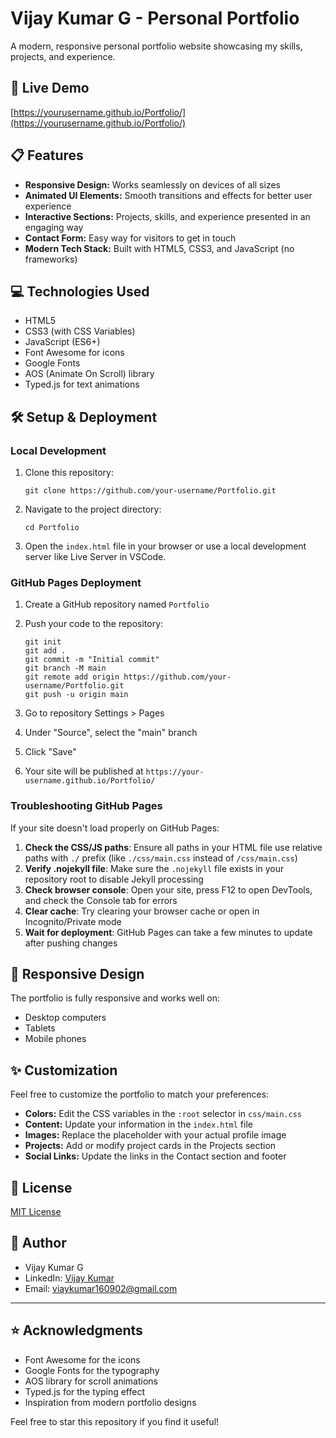 # Vijay Kumar G - Personal Portfolio

A modern, responsive personal portfolio website showcasing my skills, projects, and experience.

## 🚀 Live Demo

[https://yourusername.github.io/Portfolio/](https://yourusername.github.io/Portfolio/)

## 📋 Features

- **Responsive Design:** Works seamlessly on devices of all sizes
- **Animated UI Elements:** Smooth transitions and effects for better user experience
- **Interactive Sections:** Projects, skills, and experience presented in an engaging way
- **Contact Form:** Easy way for visitors to get in touch
- **Modern Tech Stack:** Built with HTML5, CSS3, and JavaScript (no frameworks)

## 💻 Technologies Used

- HTML5
- CSS3 (with CSS Variables)
- JavaScript (ES6+)
- Font Awesome for icons
- Google Fonts
- AOS (Animate On Scroll) library
- Typed.js for text animations

## 🛠️ Setup & Deployment

### Local Development

1. Clone this repository:
   ```
   git clone https://github.com/your-username/Portfolio.git
   ```

2. Navigate to the project directory:
   ```
   cd Portfolio
   ```

3. Open the `index.html` file in your browser or use a local development server like Live Server in VSCode.

### GitHub Pages Deployment

1. Create a GitHub repository named `Portfolio`
2. Push your code to the repository:
   ```
   git init
   git add .
   git commit -m "Initial commit"
   git branch -M main
   git remote add origin https://github.com/your-username/Portfolio.git
   git push -u origin main
   ```

3. Go to repository Settings > Pages
4. Under "Source", select the "main" branch
5. Click "Save"
6. Your site will be published at `https://your-username.github.io/Portfolio/`

### Troubleshooting GitHub Pages

If your site doesn't load properly on GitHub Pages:

1. **Check the CSS/JS paths**: Ensure all paths in your HTML file use relative paths with `./` prefix (like `./css/main.css` instead of `/css/main.css`)
2. **Verify .nojekyll file**: Make sure the `.nojekyll` file exists in your repository root to disable Jekyll processing
3. **Check browser console**: Open your site, press F12 to open DevTools, and check the Console tab for errors
4. **Clear cache**: Try clearing your browser cache or open in Incognito/Private mode
5. **Wait for deployment**: GitHub Pages can take a few minutes to update after pushing changes

## 📱 Responsive Design

The portfolio is fully responsive and works well on:
- Desktop computers
- Tablets
- Mobile phones

## ✨ Customization

Feel free to customize the portfolio to match your preferences:

- **Colors:** Edit the CSS variables in the `:root` selector in `css/main.css`
- **Content:** Update your information in the `index.html` file
- **Images:** Replace the placeholder with your actual profile image
- **Projects:** Add or modify project cards in the Projects section
- **Social Links:** Update the links in the Contact section and footer

## 📄 License

[MIT License](LICENSE.md)

## 👤 Author

- Vijay Kumar G
- LinkedIn: [Vijay Kumar](https://www.linkedin.com/in/vijay-kumar-3423a020b)
- Email: viaykumar160902@gmail.com

---

## ⭐ Acknowledgments

- Font Awesome for the icons
- Google Fonts for the typography
- AOS library for scroll animations
- Typed.js for the typing effect
- Inspiration from modern portfolio designs

Feel free to star this repository if you find it useful! 
